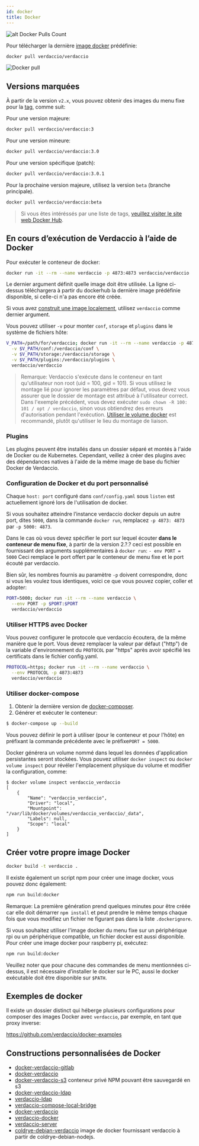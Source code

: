 ```yaml
---
id: docker
title: Docker
---
```


<div class="docker-count">

![alt Docker Pulls Count](http://dockeri.co/image/verdaccio/verdaccio "Docker Pulls Count")

</div>

Pour télécharger la dernière [image docker](https://hub.docker.com/r/verdaccio/verdaccio/) prédéfinie:

```bash
docker pull verdaccio/verdaccio
```

![Docker pull](/svg/docker_verdaccio.gif)

## Versions marquées

À partir de la version `v2.x`, vous pouvez obtenir des images du menu fixe pour la [tag](https://hub.docker.com/r/verdaccio/verdaccio/tags/), comme suit:

Pour une version majeure:

```bash
docker pull verdaccio/verdaccio:3
```

Pour une version mineure:

```bash
docker pull verdaccio/verdaccio:3.0
```

Pour une version spécifique (patch):

```bash
docker pull verdaccio/verdaccio:3.0.1
```

Pour la prochaine version majeure, utilisez la version `beta` (branche principale).

```bash
docker pull verdaccio/verdaccio:beta
```

> Si vous êtes intéréssés par une liste de tags, [veuillez visiter le site web Docker Hub](https://hub.docker.com/r/verdaccio/verdaccio/tags/).

## En cours d’exécution de Verdaccio à l’aide de Docker

Pour exécuter le conteneur de docker:

```bash
docker run -it --rm --name verdaccio -p 4873:4873 verdaccio/verdaccio
```

Le dernier argument définit quelle image doit être utilisée. La ligne ci-dessus téléchargera à partir du dockerhub la dernière image prédéfinie disponible, si celle-ci n'a pas encore été créée.

Si vous avez [construit une image localement](#build-your-own-docker-image), utilisez `verdaccio` comme dernier argument.

Vous pouvez utiliser `-v` pour monter `conf`, `storage` et `plugins` dans le système de fichiers hôte:

```bash
V_PATH=/path/for/verdaccio; docker run -it --rm --name verdaccio -p 4873:4873 \
  -v $V_PATH/conf:/verdaccio/conf \
  -v $V_PATH/storage:/verdaccio/storage \
  -v $V_PATH/plugins:/verdaccio/plugins \
  verdaccio/verdaccio
```

> Remarque: Verdaccio s'exécute dans le conteneur en tant qu'utilisateur non root (uid = 100, gid = 101). Si vous utilisez le montage lié pour ignorer les paramètres par défaut, vous devez vous assurer que le dossier de montage est attribué à l'utilisateur correct. Dans l'exemple précédent, vous devez exécuter `sudo chown -R 100: 101 / opt / verdaccio`, sinon vous obtiendrez des erreurs d'autorisation pendant l'exécution. [Utiliser le volume docker](https://docs.docker.com/storage/volumes/) est recommandé, plutôt qu'utiliser le lieu du montage de liaison.

### Plugins

Les plugins peuvent être installés dans un dossier séparé et montés à l'aide de Docker ou de Kubernetes. Cependant, veillez à créer des plugins avec des dépendances natives à l'aide de la même image de base du fichier Docker de Verdaccio.

### Configuration de Docker et du port personnalisé

Chaque `host: port` configuré dans `conf/config.yaml` sous `listen` est actuellement ignoré lors de l'utilisation de docker.

Si vous souhaitez atteindre l’instance verdaccio docker depuis un autre port, dites `5000`, dans la commande `docker run`, remplacez `-p 4873: 4873` par `-p 5000: 4873`.

Dans le cas où vous devez spécifier le port sur lequel écouter **dans le conteneur de menu fixe**, à partir de la version 2.?.? ceci est possible en fournissant des arguments supplémentaires à `docker run`: `- env PORT = 5000` Ceci remplace le port offert par le conteneur de menu fixe et le port écouté par verdaccio.

Bien sûr, les nombres fournis au paramètre `-p` doivent correspondre, donc si vous les voulez tous identiques, voici ce que vous pouvez copier, coller et adopter:

```bash
PORT=5000; docker run -it --rm --name verdaccio \
  --env PORT -p $PORT:$PORT
  verdaccio/verdaccio
```

### Utiliser HTTPS avec Docker

Vous pouvez configurer le protocole que verdaccio écoutera, de la même manière que le port. Vous devez remplacer la valeur par défaut ("http") de la variable d'environnement du `PROTOCOL` par "https" après avoir spécifié les certificats dans le fichier config.yaml.

```bash
PROTOCOL=https; docker run -it --rm --name verdaccio \
  --env PROTOCOL -p 4873:4873
  verdaccio/verdaccio
```

### Utiliser docker-compose

1. Obtenir la dernière version de [docker-composer](https://github.com/docker/compose).
2. Générer et exécuter le conteneur:

```bash
$ docker-compose up --build
```

Vous pouvez définir le port à utiliser (pour le conteneur et pour l'hôte) en préfixant la commande précédente avec le préfixe`PORT = 5000`.

Docker générera un volume nommé dans lequel les données d'application persistantes seront stockées. Vous pouvez utiliser `docker inspect` ou `docker volume inspect` pour révéler l'emplacement physique du volume et modifier la configuration, comme:

    $ docker volume inspect verdaccio_verdaccio
    [
        {
            "Name": "verdaccio_verdaccio",
            "Driver": "local",
            "Mountpoint": "/var/lib/docker/volumes/verdaccio_verdaccio/_data",
            "Labels": null,
            "Scope": "local"
        }
    ]
    
    

## Créer votre propre image Docker

```bash
docker build -t verdaccio .
```

Il existe également un script npm pour créer une image docker, vous pouvez donc également:

```bash
npm run build:docker
```

Remarque: La première génération prend quelques minutes pour être créée car elle doit démarrer `npm install` et peut prendre le même temps chaque fois que vous modifiez un fichier ne figurant pas dans la liste `.dockerignore`.

Si vous souhaitez utiliser l'image docker du menu fixe sur un périphérique rpi ou un périphérique compatible, un fichier docker est aussi disponible. Pour créer une image docker pour raspberry pi, exécutez:

```bash
npm run build:docker
```

Veuillez noter que pour chacune des commandes de menu mentionnées ci-dessus, il est nécessaire d’installer le docker sur le PC, aussi le docker exécutable doit être disponible sur `$PATH`.

## Exemples de docker

Il existe un dossier distinct qui héberge plusieurs configurations pour composer des images Docker avec `verdaccio`, par exemple, en tant que proxy inverse:

<https://github.com/verdaccio/docker-examples>

## Constructions personnalisées de Docker

* [docker-verdaccio-gitlab](https://github.com/snics/docker-verdaccio-gitlab)
* [docker-verdaccio](https://github.com/deployable/docker-verdaccio)
* [docker-verdaccio-s3](https://github.com/asynchrony/docker-verdaccio-s3) conteneur privé NPM pouvant être sauvegardé en s3
* [docker-verdaccio-ldap](https://github.com/snadn/docker-verdaccio-ldap)
* [verdaccio-ldap](https://github.com/nathantreid/verdaccio-ldap)
* [verdaccio-compose-local-bridge](https://github.com/shingtoli/verdaccio-compose-local-bridge)
* [docker-verdaccio](https://github.com/Global-Solutions/docker-verdaccio)
* [verdaccio-docker](https://github.com/idahobean/verdaccio-docker)
* [verdaccio-server](https://github.com/andru255/verdaccio-server)
* [coldrye-debian-verdaccio](https://github.com/coldrye-docker/coldrye-debian-verdaccio) image de docker fournissant verdaccio à partir de coldrye-debian-nodejs.